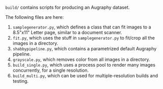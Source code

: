 `build/` contains scripts for producing an Augraphy dataset.

The following files are here:
1. `samplegenerator.py`, which defines a class that can fit images to a 8.5"x11" Letter page, similar to a document scanner.
2. `fit.py`, which uses the stuff in `samplegenerator.py` to fit/crop all the images in a directory.
3. `shabbypipeline.py`, which contains a parametrized default Augraphy pipeline.
4. `grayscale.py`, which removes color from all images in a directory.
5. `build_single.py`, which uses a process pool to render many images concurrently, for a single resolution.
5. `build_multi.py`, which can be used for multiple-resolution builds and testing.
